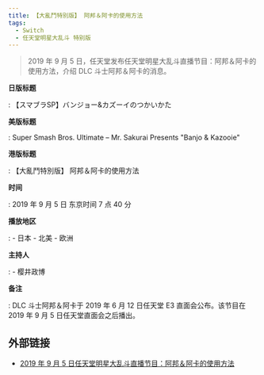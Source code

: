 ```yaml
---
title: 【大亂鬥特別版】 阿邦＆阿卡的使用方法
tags:
  - Switch
  - 任天堂明星大乱斗 特别版
---
```


> 2019 年 9 月 5 日，任天堂发布任天堂明星大乱斗直播节目：阿邦＆阿卡的使用方法，介绍 DLC 斗士阿邦＆阿卡的消息。

**日版标题**

:   【スマブラSP】バンジョー&カズーイのつかいかた

**美版标题**

:   Super Smash Bros. Ultimate – Mr. Sakurai Presents "Banjo & Kazooie"

**港版标题**

:   【大亂鬥特別版】 阿邦＆阿卡的使用方法

**时间**

:   2019 年 9 月 5 日 东京时间 7 点 40 分

**播放地区**

:   - 日本
    - 北美
    - 欧洲

**主持人**

:   - 樱井政博

**备注**

:   DLC 斗士阿邦＆阿卡于 2019 年 6 月 12 日任天堂 E3 直面会公布。该节目在 2019 年 9 月 5 日任天堂直面会之后播出。

## 外部链接

- [2019 年 9 月 5 日任天堂明星大乱斗直播节目：阿邦＆阿卡的使用方法](https://www.bilibili.com/video/BV1kh411n71M/)

